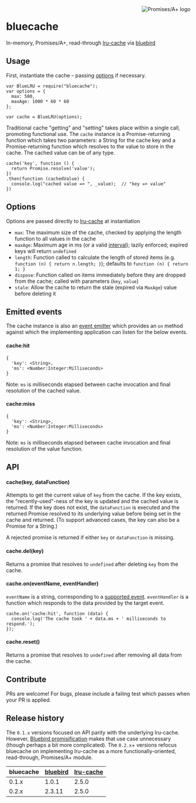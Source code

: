 <a href="http://promisesaplus.com/">
    <img src="http://promisesaplus.com/assets/logo-small.png" alt="Promises/A+ logo" title="Promises/A+ 1.0 compliant" align="right" />
</a>

bluecache
=========

In-memory, Promises/A+, read-through [lru-cache](https://github.com/isaacs/node-lru-cache) via [bluebird](https://github.com/petkaantonov/bluebird)


## Usage

First, instantiate the cache &ndash; passing [options](https://github.com/kurttheviking/bluecache#options) if necessary.

```
var BlueLRU = require("bluecache");
var options = {
  max: 500,
  maxAge: 1000 * 60 * 60
};

var cache = BlueLRU(options);
```

Traditional cache "getting" and "setting" takes place within a single call, promoting functional use. The `cache` instance is a Promise-returning function which takes two parameters: a String for the cache key and a Promise-returning function which resolves to the value to store in the cache. The cached value can be of any type.

```
cache('key', function () {
  return Promise.resolve('value');
})
.then(function (cachedValue) {
  console.log("cached value => ", _value);  // "key => value"
})
```


## Options

Options are passed directly to [lru-cache](https://github.com/isaacs/node-lru-cache#options) at instantiation

- `max`: The maximum size of the cache, checked by applying the length function to all values in the cache
- `maxAge`: Maximum age in ms (or a valid [interval](https://www.npmjs.com/package/interval)); lazily enforced; expired keys will return `undefined`
- `length`: Function called to calculate the length of stored items (e.g. `function (n) { return n.length; }`); defaults to `function (n) { return 1; }`
- `dispose`: Function called on items immediately before they are dropped from the cache; called with parameters (`key`, `value`)
- `stale`: Allow the cache to return the stale (expired via `MaxAge`) value before deleting it


## Emitted events

The cache instance is also an [event emitter](http://nodejs.org/api/events.html#events_class_events_eventemitter) which provides an `on` method against which the implementing application can listen for the below events.


#### cache:hit

```
{
  'key': <String>,
  'ms': <Number:Integer:Milliseconds>
}
```
Note: `ms` is milliseconds elapsed between cache invocation and final resolution of the cached value.


#### cache:miss

```
{
  'key': <String>,
  'ms': <Number:Integer:Milliseconds>
}
```
Note: `ms` is milliseconds elapsed between cache invocation and final resolution of the value function.


## API

#### cache(key, dataFunction)

Attempts to get the current value of `key` from the cache. If the key exists, the "recently-used"-ness of the key is updated and the cached value is returned. If the key does not exist, the `dataFunction` is executed and the returned Promise resolved to its underlying value before being set in the cache and returned. (To support advanced cases, the key can also be a Promise for a String.)

A rejected promise is returned if either `key` or `dataFunction` is missing.


#### cache.del(key)

Returns a promise that resolves to `undefined` after deleting `key` from the cache.


#### cache.on(eventName, eventHandler)

`eventName` is a string, corresponding to a [supported event](https://github.com/kurttheviking/bluecache#emitted-events). `eventHandler` is a function which responds to the data provided by the target event.

```
cache.on('cache:hit', function (data) {
  console.log('The cache took ' + data.ms + ' milliseconds to respond.');
});
```


#### cache.reset()

Returns a promise that resolves to `undefined` after removing all data from the cache.


## Contribute

PRs are welcome! For bugs, please include a failing test which passes when your PR is applied.


## Release history

The `0.1.x` versions focused on API parity with the underlying lru-cache. However, [Bluebird promisification](https://github.com/petkaantonov/bluebird/blob/master/API.md#promisification) makes that use case unnecessary (though perhaps a bit more complicated). The `0.2.x`+ versions refocus bluecache on implementing lru-cache as a more functionally-oriented, read-through, Promises/A+ module.

| bluecache | [bluebird](https://github.com/petkaantonov/bluebird) | [lru-cache](https://github.com/isaacs/node-lru-cache) |
| --- | :--- | :--- |
| 0.1.x | 1.0.1 | 2.5.0 |
| 0.2.x | 2.3.11 | 2.5.0 |
